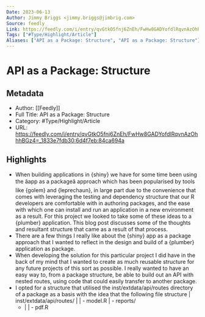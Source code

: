 ```yaml
---
Date: 2023-06-13
Author: Jimmy Briggs <jimmy.briggs@jimbrig.com>
Source: feedly
Link: https://feedly.com/i/entry/qvGtkO5fnj6ZnEh/FwHw8GADYofdlRqvnAzOhhhBGz4=_1833e7fdb30:6d4f7eb:84ca694a
Tags: ["#Type/Highlight/Article"]
Aliases: ["API as a Package: Structure", "API as a Package: Structure"]
---
```

# API as a Package: Structure

## Metadata
- Author: [[Feedly]]
- Full Title: API as a Package: Structure
- Category: #Type/Highlight/Article
- URL: https://feedly.com/i/entry/qvGtkO5fnj6ZnEh/FwHw8GADYofdlRqvnAzOhhhBGz4=_1833e7fdb30:6d4f7eb:84ca694a

## Highlights
- When building applications in {shiny} we have for some time been using
  the âapp as a packageâ approach which has been popularised by tools like
  {golem} and {leprechaun}, in large part due to the convenience that
  comes with leveraging the testing and dependency structure that our R
  developers are comfortable with in authoring packages, and the ease with
  which one can install and run an application in a new environment as a
  result. For this project we looked to take some of these ideas to a
  {plumber} application. This blog post discusses some of the thoughts and
  resultant structure that came as a result of that process.
- There are a few things I really like about the {shiny} app as a package
  approach that I wanted to reflect in the design and build of a {plumber}
  application as package.
- When developing the solution for this particular project I did have in
  the back of my mind that I wanted to create as much reusable structure
  for any future projects of this sort as possible. I really wanted to
  have an easy way to, from a package structure, be able to build out an
  API with nested routes, using code that could easily transfer to another
  package.
- I opted for a structure that utilised the inst/extdata/api/routes
  directory of a package as a basis with the idea that the following file
  structure
  | inst/extdata/api/routes/
  |
  | - model.R
  | - reports/
  - |
  | - pdf.R
